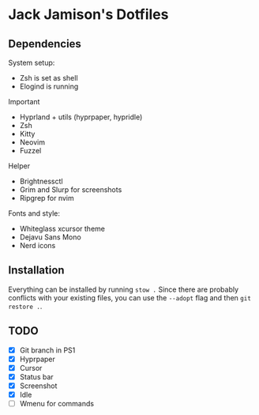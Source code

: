 # Jack Jamison's Dotfiles

## Dependencies
System setup:
- Zsh is set as shell
- Elogind is running

Important
- Hyprland + utils (hyprpaper, hypridle)
- Zsh
- Kitty
- Neovim
- Fuzzel

Helper
- Brightnessctl
- Grim and Slurp for screenshots
- Ripgrep for nvim

Fonts and style:
- Whiteglass xcursor theme
- Dejavu Sans Mono
- Nerd icons

## Installation
Everything can be installed by running `stow .` Since there are probably conflicts with your existing files, you can use the `--adopt` flag and then `git restore .`.

## TODO
- [x] Git branch in PS1
- [x] Hyprpaper
- [x] Cursor
- [x] Status bar
- [x] Screenshot
- [x] Idle
- [ ] Wmenu for commands 
